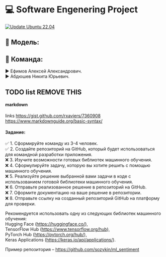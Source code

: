 # :computer: Software Engenering Project

[![Update Ubuntu 22.04](https://github.com/AAEfimov/URFU_PI/actions/workflows/python-app.yml/badge.svg)](https://github.com/AAEfimov/URFU_PI/actions/workflows/python-app.yml)

## :gem: Модель:

## :gem: Команда:

:arrow_forward: Ефимов Алексей Александрович.<br>
:arrow_forward: Абдюшев Никита Юрьевич.<br>

## TODO list REMOVE THIS

#### markdown
links https://gist.github.com/rxaviers/7360908  
https://www.markdownguide.org/basic-syntax/  
  
#### Задание:  
:white_check_mark:   1. Сформируйте команду из 3-4 человек.  
:white_check_mark:   2. Создайте репозиторий на GitHub, который будет использоваться для командной разработки приложения.  
:x:   3. Изучите возможности готовых библиотек машинного обучения.  
:x:   4. Сформулируйте задачу, которую вы хотите решить с помощью машинного обучения.  
:x:   5. Реализуйте решение выбранной вами задачи в коде с использованием готовой библиотеки машинного обучения.  
:x:   6. Отправьте реализованное решение в репозиторий на GitHub.  
:x:   7. Оформите документацию на ваше решение в репозитории.  
:x:   8. Отправьте ссылку на созданный репозиторий GitHub на платформу для проверки.  

Рекомендуется использовать одну из следующих библиотек машинного обучения:  
Hugging Face (https://huggingface.co/),  
TensorFlow Hub (https://www.tensorflow.org/hub),  
PyTorch Hub (https://pytorch.org/hub/),  
Keras Applications (https://keras.io/api/applications/).  
  
Пример репозитория – https://github.com/sozykin/ml_sentiment  


